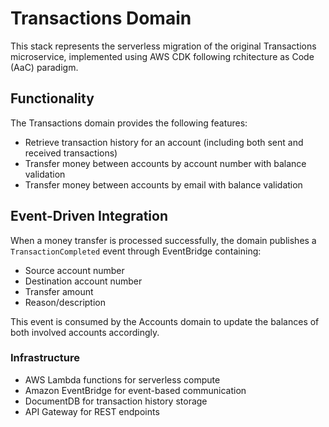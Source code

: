 # Transactions Domain

This stack represents the serverless migration of the original Transactions microservice, implemented using AWS CDK following rchitecture as Code (AaC) paradigm.

## Functionality

The Transactions domain provides the following features:
- Retrieve transaction history for an account (including both sent and received transactions)
- Transfer money between accounts by account number with balance validation
- Transfer money between accounts by email with balance validation

## Event-Driven Integration

When a money transfer is processed successfully, the domain publishes a `TransactionCompleted` event through EventBridge containing:
- Source account number
- Destination account number 
- Transfer amount
- Reason/description

This event is consumed by the Accounts domain to update the balances of both involved accounts accordingly.

### Infrastructure
- AWS Lambda functions for serverless compute
- Amazon EventBridge for event-based communication
- DocumentDB for transaction history storage
- API Gateway for REST endpoints